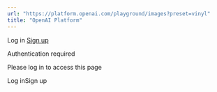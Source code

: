 ```yaml
---
url: "https://platform.openai.com/playground/images?preset=vinyl"
title: "OpenAI Platform"
---
```


Log in [Sign up](https://platform.openai.com/signup)

Authentication required

Please log in to access this page

Log inSign up